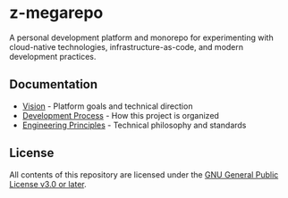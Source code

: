 # z-megarepo

A personal development platform and monorepo for experimenting with cloud-native technologies, infrastructure-as-code, and modern development practices.

## Documentation

- [Vision](./docs/vision.md) - Platform goals and technical direction
- [Development Process](./docs/development-process.md) - How this project is organized
- [Engineering Principles](./docs/engineering-principles.md) - Technical philosophy and standards

## License

All contents of this repository are licensed under the [GNU General Public License v3.0 or later](./LICENSE).
